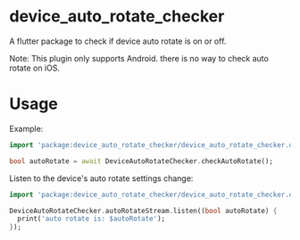# device_auto_rotate_checker

A flutter package to check if device auto rotate is on or off.

Note: This plugin only supports Android. there is no way to check auto rotate on iOS.

# Usage

Example:

```dart
import 'package:device_auto_rotate_checker/device_auto_rotate_checker.dart';

bool autoRotate = await DeviceAutoRotateChecker.checkAutoRotate();
```

Listen to the device's auto rotate settings change:

```dart
import 'package:device_auto_rotate_checker/device_auto_rotate_checker.dart';

DeviceAutoRotateChecker.autoRotateStream.listen((bool autoRotate) {
  print('auto rotate is: $autoRotate');
});
```
